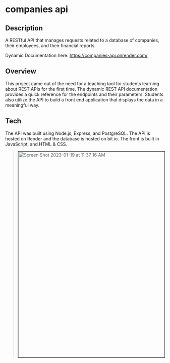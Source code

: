 # companies api

## Description
A RESTful API that manages requests related to a database of companies, their employees, and their financial reports.

Dynamic Documentation here: https://companies-api.onrender.com/

## Overview
This project came out of the need for a teaching tool for students learning about REST APIs for the first time. The dynamic REST API documentation provides a quick reference for the endpoints and their parameters. Students also utilize the API to build a front end application that displays the data in a meaningful way.

## Tech
The API was built using Node.js, Express, and PostgreSQL. The API is hosted on Render and the database is hosted on bit.io. The front is built in JavaScript, and HTML & CSS.

> <img style="width:650px; border:1px solid black" alt="Screen Shot 2023-01-19 at 11 37 16 AM" src="https://user-images.githubusercontent.com/47865037/213500979-adf3246d-3876-4d5a-bc0d-983797a2ebc5.png">


